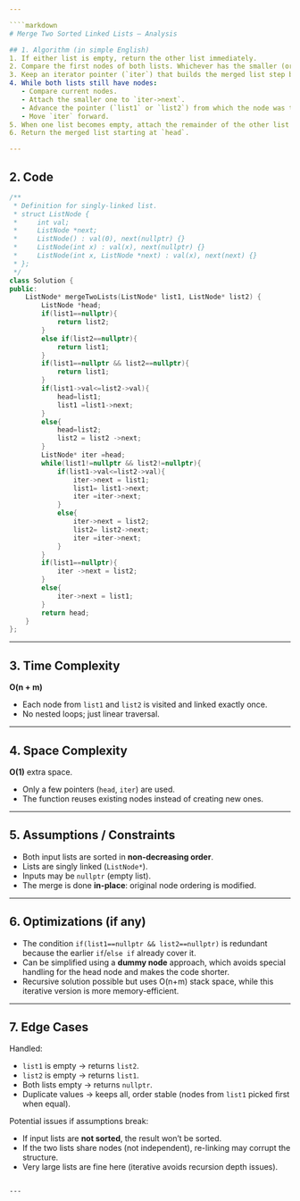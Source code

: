 ```yaml
---

````markdown
# Merge Two Sorted Linked Lists — Analysis

## 1. Algorithm (in simple English)
1. If either list is empty, return the other list immediately.  
2. Compare the first nodes of both lists. Whichever has the smaller (or equal) value becomes the **head** of the merged list.  
3. Keep an iterator pointer (`iter`) that builds the merged list step by step.  
4. While both lists still have nodes:
   - Compare current nodes.  
   - Attach the smaller one to `iter->next`.  
   - Advance the pointer (`list1` or `list2`) from which the node was taken.  
   - Move `iter` forward.  
5. When one list becomes empty, attach the remainder of the other list to `iter->next`.  
6. Return the merged list starting at `head`.

---
```


## 2. Code
```cpp
/**
 * Definition for singly-linked list.
 * struct ListNode {
 *     int val;
 *     ListNode *next;
 *     ListNode() : val(0), next(nullptr) {}
 *     ListNode(int x) : val(x), next(nullptr) {}
 *     ListNode(int x, ListNode *next) : val(x), next(next) {}
 * };
 */
class Solution {
public:
    ListNode* mergeTwoLists(ListNode* list1, ListNode* list2) {
        ListNode *head;
        if(list1==nullptr){
            return list2;
        }
        else if(list2==nullptr){
            return list1;
        }
        if(list1==nullptr && list2==nullptr){
            return list1;
        }
        if(list1->val<=list2->val){
            head=list1;
            list1 =list1->next;
        }
        else{
            head=list2;
            list2 = list2 ->next;
        }
        ListNode* iter =head;
        while(list1!=nullptr && list2!=nullptr){
            if(list1->val<=list2->val){
                iter->next = list1;
                list1= list1->next;
                iter =iter->next;
            }
            else{
                iter->next = list2;
                list2= list2->next;
                iter =iter->next;
            }
        }
        if(list1==nullptr){
            iter ->next = list2;
        }
        else{
            iter->next = list1;
        }
        return head;
    }
};
````

---

## 3. Time Complexity

**O(n + m)**

* Each node from `list1` and `list2` is visited and linked exactly once.
* No nested loops; just linear traversal.

---

## 4. Space Complexity

**O(1)** extra space.

* Only a few pointers (`head`, `iter`) are used.
* The function reuses existing nodes instead of creating new ones.

---

## 5. Assumptions / Constraints

* Both input lists are sorted in **non-decreasing order**.
* Lists are singly linked (`ListNode*`).
* Inputs may be `nullptr` (empty list).
* The merge is done **in-place**: original node ordering is modified.

---

## 6. Optimizations (if any)

* The condition `if(list1==nullptr && list2==nullptr)` is redundant because the earlier `if`/`else if` already cover it.
* Can be simplified using a **dummy node** approach, which avoids special handling for the head node and makes the code shorter.
* Recursive solution possible but uses O(n+m) stack space, while this iterative version is more memory-efficient.

---

## 7. Edge Cases

Handled:

* `list1` is empty → returns `list2`.
* `list2` is empty → returns `list1`.
* Both lists empty → returns `nullptr`.
* Duplicate values → keeps all, order stable (nodes from `list1` picked first when equal).

Potential issues if assumptions break:

* If input lists are **not sorted**, the result won’t be sorted.
* If the two lists share nodes (not independent), re-linking may corrupt the structure.
* Very large lists are fine here (iterative avoids recursion depth issues).

```

---

```
